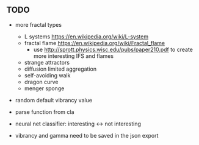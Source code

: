 TODO
----

*   more fractal types
    *   L systems <https://en.wikipedia.org/wiki/L-system>
    *   fractal flame <https://en.wikipedia.org/wiki/Fractal_flame>
        *   use <http://sprott.physics.wisc.edu/pubs/paper210.pdf>
            to create more interesting IFS and flames
    *   strange attractors
    *   diffusion limited aggregation
    *   self-avoiding walk
    *   dragon curve
    *   menger sponge

*   random default vibrancy value
*   parse function from cla
*   neural net classifier: interesting <-> not interesting
*   vibrancy and gamma need to be saved in the json export
